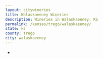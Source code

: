 ```yaml
---
layout: citywineries
title: Walaskaeeney Wineries
description: Wineries in Walaskaeeney, KS
permalink: /kansas/trego/walaskaeeney/
state: ks
county: trego
city: walaskaeeney
---
```

-
